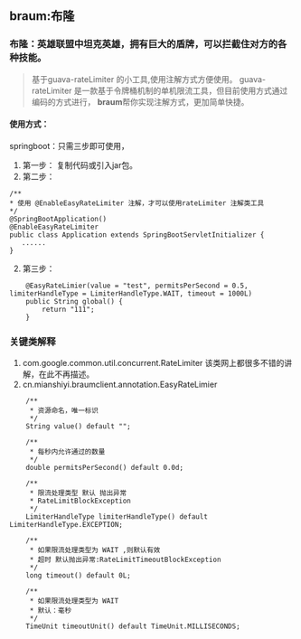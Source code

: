 ## braum:布隆
### **布隆**：英雄联盟中坦克英雄，拥有巨大的盾牌，可以拦截住对方的各种技能。

>基于guava-rateLimiter 的小工具,使用注解方式方便使用。
>guava-rateLimiter 是一款基于令牌桶机制的单机限流工具，但目前使用方式通过编码的方式进行，
**braum**帮你实现注解方式，更加简单快捷。


#### 使用方式：
springboot：只需三步即可使用，
1. 第一步：
复制代码或引入jar包。
2. 第二步：
```
/**
* 使用 @EnableEasyRateLimiter 注解，才可以使用rateLimiter 注解类工具
*/
@SpringBootApplication()
@EnableEasyRateLimiter
public class Application extends SpringBootServletInitializer {
   ......
}
```
2. 第三步：
```
    @EasyRateLimier(value = "test", permitsPerSecond = 0.5, limiterHandleType = LimiterHandleType.WAIT, timeout = 1000L)
    public String global() {
        return "111";
    }
```

### 关键类解释
1. com.google.common.util.concurrent.RateLimiter
该类网上都很多不错的讲解，在此不再描述。
2. cn.mianshiyi.braumclient.annotation.EasyRateLimier
```
    /**
     * 资源命名，唯一标识
     */
    String value() default "";

    /**
     * 每秒内允许通过的数量
     */
    double permitsPerSecond() default 0.0d;

    /**
     * 限流处理类型 默认 抛出异常
     * RateLimitBlockException
     */
    LimiterHandleType limiterHandleType() default LimiterHandleType.EXCEPTION;

    /**
     * 如果限流处理类型为 WAIT ,则默认有效
     * 超时 默认抛出异常:RateLimitTimeoutBlockException
     */
    long timeout() default 0L;

    /**
     * 如果限流处理类型为 WAIT 
     * 默认：毫秒
     */
    TimeUnit timeoutUnit() default TimeUnit.MILLISECONDS;

```

